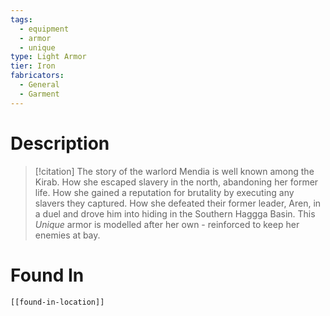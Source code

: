 ```yaml
---
tags:
  - equipment
  - armor
  - unique
type: Light Armor
tier: Iron
fabricators:
  - General
  - Garment
---
```

# Description
> [!citation]
> The story of the warlord Mendia is well known among the Kirab. How she escaped slavery in the north, abandoning her former life. How she gained a reputation for brutality by executing any slavers they captured. How she defeated their former leader, Aren, in a duel and drove him into hiding in the Southern Haggga Basin. This *Unique* armor is modelled after her own - reinforced to keep her enemies at bay.

# Found In
```meta-bind-embed
[[found-in-location]]
```